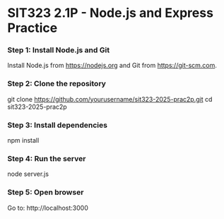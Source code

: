 # SIT323 2.1P - Node.js and Express Practice

### Step 1: Install Node.js and Git
Install Node.js from https://nodejs.org and Git from https://git-scm.com.

### Step 2: Clone the repository
git clone https://github.com/yourusername/sit323-2025-prac2p.git
cd sit323-2025-prac2p

### Step 3: Install dependencies
npm install

### Step 4: Run the server
node server.js

### Step 5: Open browser
Go to: http://localhost:3000



